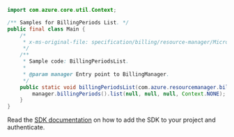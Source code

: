 ```java
import com.azure.core.util.Context;

/** Samples for BillingPeriods List. */
public final class Main {
    /*
     * x-ms-original-file: specification/billing/resource-manager/Microsoft.Billing/preview/2018-03-01-preview/examples/BillingPeriodsList.json
     */
    /**
     * Sample code: BillingPeriodsList.
     *
     * @param manager Entry point to BillingManager.
     */
    public static void billingPeriodsList(com.azure.resourcemanager.billing.BillingManager manager) {
        manager.billingPeriods().list(null, null, null, Context.NONE);
    }
}
```

Read the [SDK documentation](https://github.com/Azure/azure-sdk-for-java/blob/azure-resourcemanager-billing_1.0.0-beta.2/sdk/billing/azure-resourcemanager-billing/README.md) on how to add the SDK to your project and authenticate.
